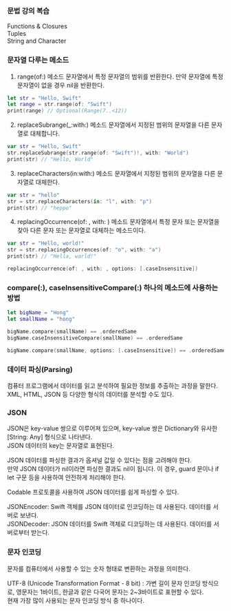 ### 문법 강의 복습
Functions & Closures<br>
Tuples<br>
String and Character<br>

### 문자열 다루는 메소드

1. range(of:) 메소드
문자열에서 특정 문자열의 범위를 반환한다. 만약 문자열에 특정 문자열이 없을 경우 nil을 반환한다.

```swift
let str = "Hello, Swift"
let range = str.range(of: "Swift")
print(range) // Optional(Range(7..<12))
```

2. replaceSubrange(_:with:) 메소드
문자열에서 지정된 범위의 문자열을 다른 문자열로 대체합니다.

```swift
var str = "Hello, Swift"
str.replaceSubrange(str.range(of: "Swift")!, with: "World")
print(str) // "Hello, World"
```

3. replaceCharacters(in:with:) 메소드
문자열에서 지정된 범위의 문자열을 다른 문자열로 대체한다.

```swift
var str = "hello"
str = str.replaceCharacters(in: "l", with: "p")
print(str) // "heppo"
```

4. replacingOccurrence(of: , with: ) 메소드
문자열에서 특정 문자 또는 문자열을 찾아 다른 문자 또는 문자열로 대체하는 메소드이다.

```swift
var str = "Hello, world!"
str = str.replacingOccurrences(of: "o", with: "a")
print(str) // "Hella, warld!"
```

```swift
replacingOccurrence(of: , with: , options: [.caseInsensitive])
```

### compare(:), caseInsensitiveCompare(:) 하나의 메소드에 사용하는 방법

```swift
let bigName = "Hong"
let smallName = "hong"

bigName.compare(smallName) == .orderedSame
bigName.caseInsensitiveCompare(smallName) == .orderedSame

bigName.compare(smallName, options: [.caseInsensitive]) == .orderedSame
```

### 데이터 파싱(Parsing)
컴퓨터 프로그램에서 데이터를 읽고 분석하여 필요한 정보를 추출하는 과정을 말한다.<br>
XML, HTML, JSON 등 다양한 형식의 데이터를 분석할 수도 있다.<br>


### JSON 
JSON은 key-value 쌍으로 이루어져 있으며, key-value 쌍은 Dictionary와 유사한 [String: Any] 형식으로 나타낸다.<br>
JSON 데이터의 key는 문자열로 표현된다.<br>


JSON 데이터를 파싱한 결과가 옵셔널 값일 수 있다는 점을 고려해야 한다.<br>
만약 JSON 데이터가 nil이라면 파싱한 결과도 nil이 됩니다. 이 경우, guard 문이나 if let 구문 등을 사용하여 안전하게 처리해야 한다.<br>

Codable 프로토콜을 사용하여 JSON 데이터를 쉽게 파싱할 수 있다.<br>

JSONEncoder: Swift 객체를 JSON 데이터로 인코딩하는 데 사용된다. 데이터를 서버로 보낸다.<br>
JSONDecoder: JSON 데이터를 Swift 객체로 디코딩하는 데 사용된다. 데이터를 서버로부터 받는다.<br>


### 문자 인코딩
문자를 컴퓨터에서 사용할 수 있는 숫자 형태로 변환하는 과정을 의미한다.<br>

UTF-8 (Unicode Transformation Format - 8 bit) : 가변 길이 문자 인코딩 방식으로, 영문자는 1바이트, 한글과 같은 다국어 문자는 2~3바이트로 표현할 수 있다.<br>
현재 가장 많이 사용되는 문자 인코딩 방식 중 하나이다.<br>
